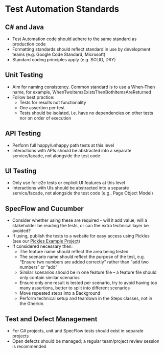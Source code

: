 # Test Automation Standards

## C# and Java

* Test Automation code should adhere to the same standard as production code
* Formatting standards should reflect standard in use by development teams (e.g. Google Code Standard, Microsoft)
* Standard coding principles apply (e.g. SOLID, DRY)

## Unit Testing

* Aim for naming consistency. Common standard is to use a When-Then name, for example, WhenTwoItemsExistsThenBothItemsAreReturned
* Follow best practice:
    * Tests for results not functionality
    * One assertion per test
    * Tests should be isolated, i.e. have no dependencies on other tests nor on order of execution

## API Testing

* Perform full happy/unhappy path tests at this level
* Interactions with APIs should be abstracted into a separate service/facade, not alongside the test code

## UI Testing

* Only use for e2e tests or explicit UI features at this level
* Interactions with UIs should be abstracted into a separate service/facade, not alongside the test code (e.g., Page Object Model)

## SpecFlow and Cucumber

* Consider whether using these are required - will it add value, will a stakeholder be reading the tests, or can the extra technical layer be avoided?
* If using, publish the tests to a website for easy access using Pickles (see our [Pickles Example Project](test-repositories.md))
* If considered necessary then:
    * The feature name should reflect the area being tested
    * The scenario name should reflect the purpose of the test, e.g. “Ensure two numbers are added correctly” rather than “add two numbers” or “add”
    * Similar scenarios should be in one feature file – a feature file should only contain similar scenarios
    * Ensure only one result is tested per scenario, try to avoid having too many assertions, better to split into different scenarios
    * Move repeated steps into a Background
    * Perform technical setup and teardown in the Steps classes, not in the Gherkin.

## Test and Defect Management

* For C# projects, unit and SpecFlow tests should exist in separate projects
* Open defects should be managed; a regular team/project review session is recommended 

